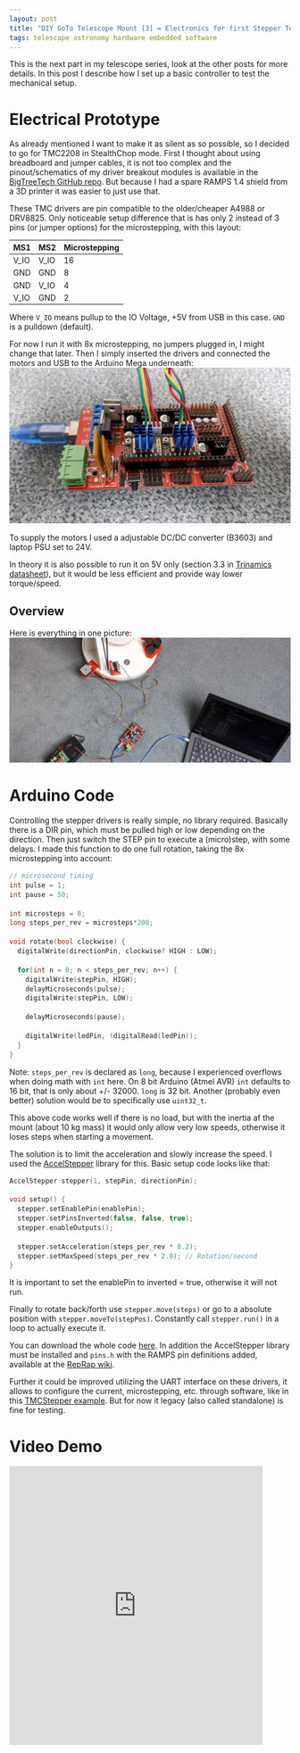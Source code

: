 ```yaml
---
layout: post
title: "DIY GoTo Telescope Mount [3] = Electronics for first Stepper Test"
tags: telescope astronomy hardware embedded software
---
```

This is the next part in my telescope series, look at the other posts for more details. In this post I describe how I set up a basic controller to test the mechanical setup.

# Electrical Prototype
As already mentioned I want to make it as silent as so possible, so I decided to go for TMC2208 in StealthChop mode. First I thought about using breadboard and jumper cables, it is not too complex and the pinout/schematics of my driver breakout modules is available in the [BigTreeTech GitHub repo](https://github.com/bigtreetech/BIGTREETECH-TMC2208-V3.0). But because I had a spare RAMPS 1.4 shield from a 3D printer it was easier to just use that. 

These TMC drivers are pin compatible to the older/cheaper A4988 or DRV8825. Only noticeable setup difference that is has only 2 instead of 3 pins (or jumper options) for the microstepping, with this layout:

| MS1 | MS2 | Microstepping |
| --- | --- | ------------ |
| V_IO | V_IO | 16 |
| GND | GND | 8 |
| GND | V_IO | 4 |
| V_IO | GND | 2 |

Where `V_IO` means pullup to the IO Voltage, +5V from USB in this case. `GND` is a pulldown (default).

For now I run it with 8x microstepping, no jumpers plugged in, I might change that later. Then I simply inserted the drivers and connected the motors and USB to the Arduino Mega underneath:
![RAMPS PCB with stepper drivers](/assets/goto-telescope/e-test-ramps.jpg)

To supply the motors I used a adjustable DC/DC converter (B3603) and laptop PSU set to 24V. 

In theory it is also possible to run it on 5V only (section 3.3 in [Trinamics datasheet](https://www.trinamic.com/fileadmin/assets/Products/ICs_Documents/TMC220x_TMC2224_datasheet_Rev1.09.pdf)), but it would be less efficient and provide way lower torque/speed.

## Overview
Here is everything in one picture:
![electronics setup overview](/assets/goto-telescope/e-test-setup.jpg)

# Arduino Code
Controlling the stepper drivers is really simple, no library required. Basically there is a DIR pin, which must be pulled high or low depending on the direction. Then just switch the STEP pin to execute a (micro)step, with some delays. I made this function to do one full rotation, taking the 8x microstepping into account:
```cpp
// microsecond timing
int pulse = 1;
int pause = 50;

int microsteps = 8;
long steps_per_rev = microsteps*200;

void rotate(bool clockwise) {
  digitalWrite(directionPin, clockwise? HIGH : LOW);
  
  for(int n = 0; n < steps_per_rev; n++) {
    digitalWrite(stepPin, HIGH);
    delayMicroseconds(pulse);
    digitalWrite(stepPin, LOW);
   
    delayMicroseconds(pause);
   
    digitalWrite(ledPin, !digitalRead(ledPin));
  }
}
```
Note: `steps_per_rev` is declared as `long`, because I experienced overflows when doing math with `int` here. On 8 bit Arduino (Atmel AVR) `int` defaults to 16 bit, that is only about +/- 32000. `long` is 32 bit. Another (probably even better) solution would be to specifically use `uint32_t`.

This above code works well if there is no load, but with the inertia af the mount (about 10 kg mass) it would only allow very low speeds, otherwise it loses steps when starting a movement. 

The solution is to limit the acceleration and slowly increase the speed. I used the [AccelStepper](http://www.airspayce.com/mikem/arduino/AccelStepper/) library for this. Basic setup code looks like that:
```cpp
AccelStepper stepper(1, stepPin, directionPin);

void setup() {
  stepper.setEnablePin(enablePin);
  stepper.setPinsInverted(false, false, true);
  stepper.enableOutputs();

  stepper.setAcceleration(steps_per_rev * 0.2);
  stepper.setMaxSpeed(steps_per_rev * 2.0); // Rotation/second
}
```
It is important to set the enablePin to inverted = true, otherwise it will not run. 

Finally to rotate back/forth use `stepper.move(steps)` or go to a absolute position with `stepper.moveTo(stepPos)`. Constantly call `stepper.run()` in a loop to actually execute it.

You can download the whole code [here](/assets/goto-telescope/test_code.cpp). In addition the AccelStepper library must be installed and `pins.h` with the RAMPS pin definitions added, available at the
[RepRap wiki](https://www.reprap.org/wiki/RAMPS_1.4#Firmware_and_Pin_Assignments).

Further it could be improved utilizing the UART interface on these drivers, it allows to configure the current, microstepping, etc. through software, like in this [TMCStepper example](https://github.com/teemuatlut/TMCStepper/blob/master/examples/Simple/Simple.ino). But for now it legacy (also called standalone) is fine for testing.

# Video Demo
<iframe width="90%" height="500" src="https://www.youtube.com/embed/nFY8TDP12cU" frameborder="0" allow="accelerometer; autoplay; clipboard-write; encrypted-media; gyroscope; picture-in-picture" allowfullscreen></iframe>